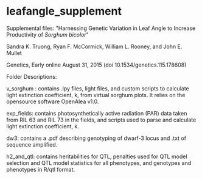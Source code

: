leafangle_supplement
==================
Supplemental files: "Harnessing Genetic Variation in Leaf Angle to Increase Productivity of *Sorghum bicolor*"

Sandra K. Truong, Ryan F. McCormick, William L. Rooney, and John E. Mullet

Genetics, Early online August 31, 2015
(doi 10.1534/genetics.115.178608)

Folder Descriptions:

v_sorghum : contains .lpy files, light files, and custom scripts to calculate light extinction coefficient, k, from virtual sorghum plots. It relies on the opensource software OpenAlea v1.0. 

exp_fields: contains photosynthetically active radiation (PAR) data taken from RIL 63 and RIL 73 in the fields, and scripts used to parse and calculate light extinction coefficient, k.

dw3: contains a .pdf describing genotyping of dwarf-3 locus and .txt of sequence amplified.

h2_and_qtl: contains heritabilities for QTL, penalties used for QTL model selection and QTL model statistics for all phenotypes, and genotypes and phenotypes in R/qtl format.
